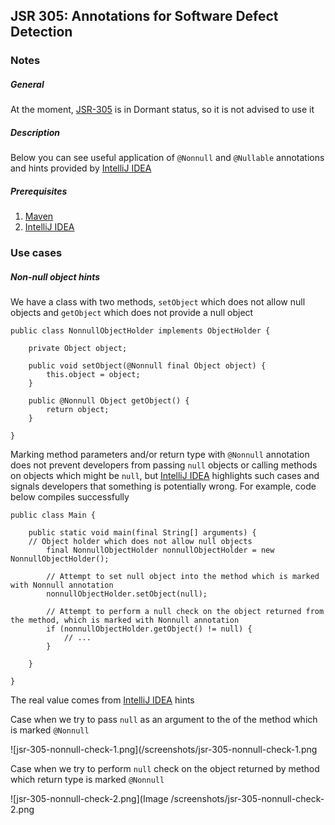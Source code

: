 ## JSR 305: Annotations for Software Defect Detection

### Notes

##### General
At the moment, [JSR-305](https://jcp.org/en/jsr/detail?id=305) is in Dormant status, so it is not advised to use it

##### Description
Below you can see useful application of `@Nonnull` and `@Nullable` annotations and hints provided by [IntelliJ IDEA](https://www.jetbrains.com/idea/)

##### Prerequisites
1. [Maven](https://maven.apache.org/)
2. [IntelliJ IDEA](https://www.jetbrains.com/idea/)

### Use cases

##### Non-null object hints
We have a class with two methods, `setObject` which does not allow null objects and `getObject` which does not provide a null object
```
public class NonnullObjectHolder implements ObjectHolder {

    private Object object;

    public void setObject(@Nonnull final Object object) {
        this.object = object;
    }

    public @Nonnull Object getObject() {
        return object;
    }

}
```
Marking method parameters and/or return type with `@Nonnull` annotation does not prevent developers from passing `null` objects or calling methods on objects which might be `null`, but [IntelliJ IDEA](https://www.jetbrains.com/idea/) highlights such cases and signals developers that something is potentially wrong. For example, code below compiles successfully
```
public class Main {

    public static void main(final String[] arguments) {
    // Object holder which does not allow null objects
        final NonnullObjectHolder nonnullObjectHolder = new NonnullObjectHolder();
    
        // Attempt to set null object into the method which is marked with Nonnull annotation
        nonnullObjectHolder.setObject(null);
    
        // Attempt to perform a null check on the object returned from the method, which is marked with Nonnull annotation
        if (nonnullObjectHolder.getObject() != null) {
            // ...
        }
        
    }

}

```
The real value comes from [IntelliJ IDEA](https://www.jetbrains.com/idea/) hints

Case when we try to pass `null` as an argument to the of the method which is marked `@Nonnull`

![jsr-305-nonnull-check-1.png](/screenshots/jsr-305-nonnull-check-1.png

Case when we try to perform `null` check on the object returned by method which return type is marked `@Nonnull`

![jsr-305-nonnull-check-2.png](Image /screenshots/jsr-305-nonnull-check-2.png
